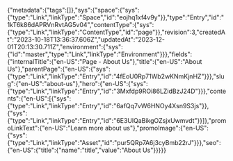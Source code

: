 {"metadata":{"tags":[]},"sys":{"space":{"sys":{"type":"Link","linkType":"Space","id":"eojhq1xf4v9y"}},"type":"Entry","id":"1kT6k86dAPRVnRvtAG5v04","contentType":{"sys":{"type":"Link","linkType":"ContentType","id":"page"}},"revision":3,"createdAt":"2023-10-18T13:36:37.606Z","updatedAt":"2023-12-01T20:13:30.711Z","environment":{"sys":{"id":"master","type":"Link","linkType":"Environment"}}},"fields":{"internalTitle":{"en-US":"Page - About Us"},"title":{"en-US":"About Us"},"parentPage":{"en-US":{"sys":{"type":"Link","linkType":"Entry","id":"4fEoU0Rp71Wb2wKNmKjnHZ"}}},"slug":{"en-US":"about-us"},"hero":{"en-US":{"sys":{"type":"Link","linkType":"Entry","id":"3Mxfdp9ROi86LZidBzJ24D"}}},"contents":{"en-US":[{"sys":{"type":"Link","linkType":"Entry","id":"6afQq7vW6HNOy4Xsn9S3js"}},{"sys":{"type":"Link","linkType":"Entry","id":"6E3UlQaBikgOZsjxUwmvdt"}}]},"promoLinkText":{"en-US":"Learn more about us"},"promoImage":{"en-US":{"sys":{"type":"Link","linkType":"Asset","id":"pur5QRp7A6j3cyBmb22rJ"}}},"seo":{"en-US":{"title":{"name":"title","value":"About Us"}}}}}